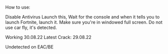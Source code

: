 How to use:

Disable Antivirus
Launch this, Wait for the console and when it tells you to launch Fortnite, launch it.
Make sure you're in windowed full screen.
Do not use car fly, it's detected.

Working 30.08.22
Latest Crack: 29.08.22

Undetected on EAC/BE

